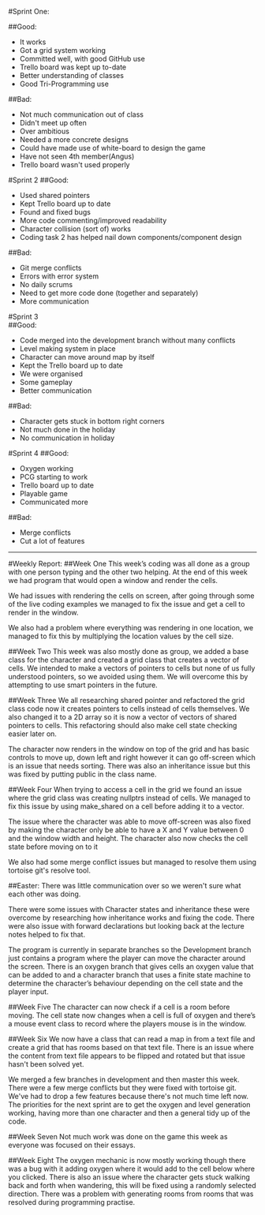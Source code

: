 #Sprint One:

##Good:
* It works
* Got a grid system working
* Committed well, with good GitHub use
* Trello board was kept up to-date
* Better understanding of classes
* Good Tri-Programming use

##Bad:
* Not much communication out of class
* Didn't meet up often
* Over ambitious
* Needed a more concrete designs
* Could have made use of white-board to design the game
* Have not seen 4th member(Angus)
* Trello board wasn't used properly

#Sprint 2 
##Good:
* Used shared pointers
* Kept Trello board up to date  
* Found and fixed bugs
* More code commenting/improved readability
* Character collision (sort of) works
* Coding task 2 has helped nail down components/component design

##Bad:
* Git merge conflicts 
* Errors with error system
* No daily scrums
* Need to get more code done (together and separately)
* More communication  


#Sprint 3  
##Good:
* Code merged into the development branch without many conflicts
* Level making system in place
* Character can move around map by itself
* Kept the Trello board up to date
* We were organised 
* Some gameplay
* Better communication

##Bad:  
* Character gets stuck in bottom right corners
* Not much done in the holiday
* No communication in holiday

#Sprint 4
##Good:
* Oxygen working
* PCG starting to work
* Trello board up to date 
* Playable game 
* Communicated more

##Bad:
* Merge conflicts
* Cut a lot of features
___

#Weekly Report:
##Week One
This week’s coding was all done as a group with one person typing and the other two helping. At the end of this week we had program that would open a window and render the cells.

We had issues with rendering the cells on screen, after going through some of the live coding examples we managed to fix the issue and get a cell to render in the window.  
  
We also had a problem where everything was rendering in one location, we managed to fix this by multiplying the location values by the cell size.

##Week Two
This week was also mostly done as group, we added a base class for the character and created a grid class that creates a vector of cells.
We intended to make a vectors of pointers to cells but none of us fully understood pointers, so we avoided using them. We will overcome this by attempting to use smart pointers in the future.

##Week Three
We all researching shared pointer and refactored the grid class code now it creates pointers to cells instead of cells themselves. We also changed it to a 2D array so it is now a vector of vectors of shared pointers to cells. This refactoring should also make cell state checking easier later on.

The character now renders in the window on top of the grid and has basic controls to move up, down left and right however it can go off-screen which is an issue that needs sorting. There was also an inheritance issue but this was fixed by putting public in the class name.


##Week Four
When trying to access a cell in the grid we found an issue where the grid class was creating nullptrs instead of cells. We managed to fix this issue by using make_shared on a cell before adding it to a vector.

The issue where the character was able to move off-screen was also fixed by making the character only be able to have a X and Y value between 0 and the window width and height. The character also now checks the cell state before moving on to it

We also had some merge conflict issues but managed to resolve them using tortoise git's resolve tool.

##Easter:
There was little communication over so we weren't sure what each other was doing.

There were some issues with Character states and inheritance these were overcome by researching how inheritance works and fixing the code. There were also issue with forward declarations but looking back at the lecture notes helped to fix that.

The program is currently in separate branches so the Development branch just contains a program where the player can move the character around the screen. There is an oxygen branch that gives cells an oxygen value that can be added to and a character branch that uses a finite state machine to determine the character’s behaviour depending on the cell state and the player input.

##Week Five 
The character can now check if a cell is a room before moving. The cell state now changes when a cell is full of oxygen and there’s a mouse event class to record where the players mouse is in the window.

##Week Six
We now have a class that can read a map in from a text file and create a grid that has rooms based on that text file. There is an issue where the content from text file appears to be flipped and rotated but that issue hasn't been solved yet.

We merged a few branches in development and then master this week. There were a few merge conflicts but they were fixed with tortoise git. We've had to drop a few features because there's not much time left now. The priorities for the next sprint are to get the oxygen and level generation working, having more than one character and then a general tidy up of the code.

##Week Seven
Not much work was done on the game this week as everyone was focused on their essays.

##Week Eight
The oxygen mechanic is now mostly working though there was a bug with it adding oxygen where it would add to the cell below where you clicked. There is also an issue where the character gets stuck walking back and forth when wandering, this will be fixed using a randomly selected direction.
There was a problem with generating rooms from rooms that was resolved during programming practise.



